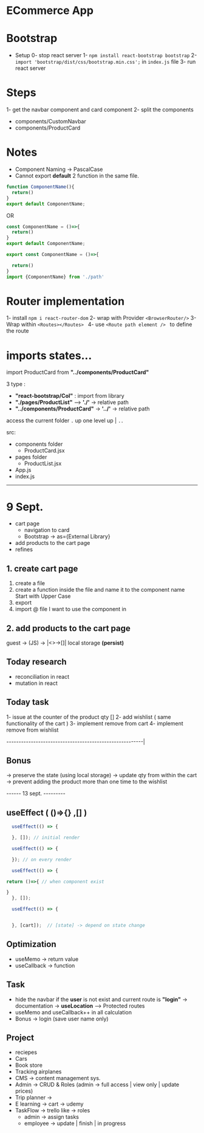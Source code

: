# ECommerce App

# Bootstrap

- Setup
  0- stop react server
  1- `npm install react-bootstrap bootstrap` 
  2- `import 'bootstrap/dist/css/bootstrap.min.css';` in `index.js` file
  3- run react server

# Steps 
1- get the navbar component and card component
2- split the components
  - components/CustomNavbar
  - components/ProductCard

# Notes
- Component Naming -> PascalCase
- Cannot export **default** 2 function in the same file.
```jsx
function ComponentName(){
  return()
}
export default ComponentName;
```
OR
```jsx
const ComponentName = ()=>{
  return()
}
export default ComponentName;
```
```jsx
export const ComponentName = ()=>{

  return()
}
import {ComponentName} from './path'
```

# Router implementation
1- install `npm i react-router-dom`
2- wrap with Provider `<BrowserRouter/>`
3- Wrap within `<Routes></Routes> `
4- use `<Route path element /> ` to define the route 

# imports states...
import ProductCard from **"../components/ProductCard"**

3 type  :
- **"react-bootstrap/Col"** : import from library
- **"./pages/ProductList"** --> **'./'** -> relative path
- **"../components/ProductCard"** -> **'../'** -> relative path

access the current folder `.`
up one level up | `..`


src:
- components folder
  - ProductCard.jsx
- pages folder
  - ProductList.jsx 
- App.js
- index.js


--- 

# 9 Sept.
- cart page
  - navigation to card
  - Bootstrap -> as={External Library}
- add products to the cart page
- refines

## 1. create cart page
1. create a file 
2. create a function inside the file and name it to the component name
   Start with Upper Case
3. export 
4. import @ file I want to use the component in

## 2. add products to the cart page
guest -> (JS) -> |<>->[]| local storage **(persist)**



## Today research
- reconciliation in react
- mutation in react


## Today task
1- issue at the counter of the product qty []
2- add wishlist ( same functionality of the cart )
3- implement remove from cart
4- implement remove from wishlist 

--------------------------------------------------------|

## Bonus
-> preserve the state (using local storage)
-> update qty from within the cart 
-> prevent adding the product more than one time to the wishlist




------ 13 sept. ---------
## useEffect ( ()=>{}  ,[] )
```jsx
  useEffect(() => {

  }, []); // initial render
```
```jsx
  useEffect(() => {

  }); // on every render
```
```jsx
  useEffect(() => {

return ()=>{ // when component exist

}
  }, []); 
```
```jsx
  useEffect(() => {


  }, [cart]);  // [state] -> depend on state change
```


## Optimization 
- useMemo -> return value
- useCallback -> function

## Task 
-  hide the navbar if the **user** is not exist and current route is **"login"** -> documentation -> **useLocation** --> Protected routes
-  useMemo and useCallback++ in all calculation
- Bonus -> login (save user name only)


## Project
- reciepes
- Cars
- Book store
- Tracking airplanes
- CMS -> content management sys.
- Admin -> CRUD & Roles (admin -> full access | view only | update prices)
- Trip planner -> 
- E learning -> cart -> udemy
- TaskFlow -> trello like -> roles
  - admin -> assign tasks
  - employee -> update | finish | in progress